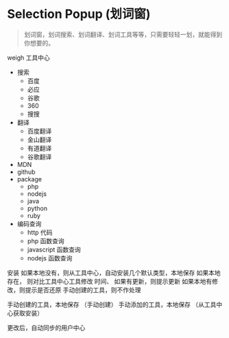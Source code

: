 Selection Popup (划词窗)
====

> 划词窗，划词搜索、划词翻译、划词工具等等，只需要轻轻一划，就能得到你想要的。

weigh
工具中心
- 搜索
    - 百度
    - 必应
    - 谷歌
    - 360
    - 搜搜
- 翻译
    - 百度翻译
    - 金山翻译
    - 有道翻译
    - 谷歌翻译
- MDN
- github
- package
    - php
    - nodejs
    - java
    - python
    - ruby
- 编码查询
    - http 代码
    - php 函数查询
    - javascript 函数查询
    - nodejs 函数查询



安装
如果本地没有，则从工具中心，自动安装几个默认类型，本地保存
如果本地存在，
    则对比工具中心工具修改
    时间、 如果有更新，则提示更新
    如果本地有修改，则提示是否还原
    手动创建的工具，则不作处理

手动创建的工具，本地保存 （手动创建）
手动添加的工具，本地保存 （从工具中心获取安装）

更改后，自动同步的用户中心

